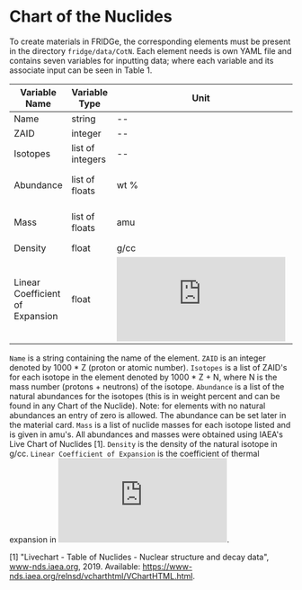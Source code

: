 # Chart of the Nuclides

To create materials in FRIDGe, the corresponding elements must be present in the directory `fridge/data/CotN`.
Each element needs is own YAML file and contains seven variables for inputting data; where each variable and its associate input can be seen in Table 1.

|Variable Name  | Variable Type | Unit | Example|
|---------------|---------------|------|--------|
|Name  | string | -- | Silicon|
|ZAID | integer | -- | 14000|
|Isotopes | list of integers | --| [14028, 14029, 14030]|
|Abundance | list of floats | wt \% | [0.92223, 0.04685, 0.0392]|
|Mass | list of floats |  amu | [27.976926, 28.976494, 29.973777]|
|Density | float | g/cc | 2.33|
|Linear Coefficient of Expansion | float |![equation](https://latex.codecogs.com/gif.latex?K%5E%7B-1%7D) | {%raw%}$2.432$e-^6${%endraw%}|

`Name` is a string containing the name of the element.
`ZAID` is an integer denoted by 1000 * Z (proton or atomic number).
`Isotopes` is a list of ZAID's for each isotope in the element denoted by 1000 * Z + N, where N is the mass number (protons + neutrons) of the isotope.
`Abundance` is a list of the natural abundances for the isotopes (this is in weight percent and can be found in any Chart of the Nuclide).
Note: for elements with no natural abundances an entry of zero is allowed. The abundance can be set later in the material card.
`Mass` is a list of nuclide masses for each isotope listed and is given in amu's.
All abundances and masses were obtained using IAEA's Live Chart of Nuclides [1].
`Density` is the density of the natural isotope in g/cc.
`Linear Coefficient of Expansion` is the coefficient of thermal expansion in ![equation](https://latex.codecogs.com/gif.latex?K%5E%7B-1%7D).

[1] "Livechart - Table of Nuclides - Nuclear structure and decay data", www-nds.iaea.org, 2019. Available:
https://www-nds.iaea.org/relnsd/vcharthtml/VChartHTML.html.